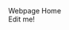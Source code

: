 <html>
 <head>
	 <meta name="viewport" content="width=device-width, initial-scale=1, minimum-scale=1">
 </head>
	
  <body>
	<div id="page"> Webpage Home </div>
	  <input type="hidden" id="custId" name="custId" value="3487">
	  <div id="myDiv" contenteditable="true">Edit me!</div>
    <script type='text/javascript'>
	function initEmbeddedMessaging() {
		try {
			embeddedservice_bootstrap.settings.language = 'en_US'; // For example, enter 'en' or 'en-US'

			embeddedservice_bootstrap.init(
				'00DQy00000HIzzJ',
				'Ursa_Major_Chat',
				'https://creative-bear-b8shsi-dev-ed.trailblaze.my.site.com/ESWUrsaMajorChat1744409620663',
				{
					scrt2URL: 'https://creative-bear-b8shsi-dev-ed.trailblaze.my.salesforce-scrt.com'
				}
			);
   			
      window.addEventListener('message', function(event) {
	
            // Ensure the message is from a trusted source
           // if (event.origin !== 'https://your-trusted-domain.com') {
           //     return;
           // }
	    
	    console.log(event.data);
            const eventmsg = event.data;
            if (eventmsg.type === 'chasitor.sendMessage') {
                console.log('Received message:', eventmsg.message);
		const div = document.getElementById('myDiv');
		div.innerText = 'lwc:hidden '+ eventmsg.message;
 		embeddedservice_bootstrap.utilAPI.sendTextMessage(div.innerHTML);
                // Handle the message as needed
            }
        });
		} catch (err) {
			console.error('Error loading Embedded Messaging: ', err);
		}
	}; 
 
        const div = document.getElementById('page');

        div.addEventListener('input', function() {
            console.log('Content changed:', div.innerHTML);
	    embeddedservice_bootstrap.utilAPI.sendTextMessage(div.innerHTML);
        });
    
</script>
<script type='text/javascript' src='https://creative-bear-b8shsi-dev-ed.trailblaze.my.site.com/ESWUrsaMajorChat1744409620663/assets/js/bootstrap.min.js' onload='initEmbeddedMessaging()'>
	
</script>

  </body>
</html>
